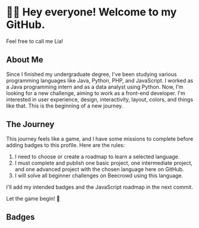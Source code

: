 # 👋🏻 Hey everyone! Welcome to my GitHub.
Feel free to call me Lia!

## About Me
Since I finished my undergraduate degree, I've been studying various programming languages like Java, Python, PHP, and JavaScript. I worked as a Java programming intern and as a data analyst using Python. Now, I'm looking for a new challenge, aiming to work as a front-end developer. I'm interested in user experience, design, interactivity, layout, colors, and things like that. This is the beginning of a new journey.

## The Journey
This journey feels like a game, and I have some missions to complete before adding badges to this profile. Here are the rules:

1. I need to choose or create a roadmap to learn a selected language.
2. I must complete and publish one basic project, one intermediate project, and one advanced project with the chosen language here on GitHub.
3. I will solve all beginner challenges on Beecrowd using this language.


I'll add my intended badges and the JavaScript roadmap in the next commit.

Let the game begin! 🚀

## Badges




